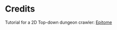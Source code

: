 # Credits

Tutorial for a 2D Top-down dungeon crawler: [Epitome](https://www.youtube.com/watch?v=b8YUfee_pzc) 
